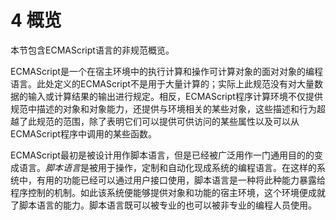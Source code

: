 # 4 概览

本节包含ECMAScript语言的非规范概览。

ECMAScript是一个在宿主环境中的执行计算和操作可计算对象的面对对象的编程语言。此处定义的ECMAScript不是用于大量计算的；实际上此规范没有对大量数据的输入或计算结果的输出进行规定。相反，ECMAScript程序计算环境不仅提供规范中描述的对象和对象能力，还提供与环境相关的某些对象，这些描述和行为超越了此规范的范围，除了表明它们可以提供可供访问的某些属性以及可以从ECMAScript程序中调用的某些函数。

ECMAScript最初是被设计用作脚本语言，但是已经被广泛用作一门通用目的的变成语言。*脚本语言*是被用于操作，定制和自动化现成系统的编程语言。在这样的系统中，有用的功能已经可以通过用户接口使用，脚本语言是一种将此种能力暴露给程序控制的机制。如此该系统便能够提供对象和功能的宿主环境，这个环境便成就了脚本语言的能力。脚本语言既可以被专业的也可以被非专业的编程人员使用。


